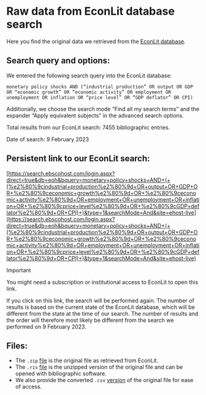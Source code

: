 # Raw data from EconLit database search

Here you find the original data we retrieved from the  [EconLit database](https://www.aeaweb.org/econlit/).

## Search query and options:

We entered the following search query into the EconLit database: 

`monetary policy shocks AND (“industrial production” OR output OR GDP OR “economic growth” OR “economic activity” OR employment OR unemployment OR inflation OR “price level” OR “GDP deflator” OR CPI)`

Additionally, we choose the search mode “Find all my search terms” and the expander “Apply equivalent subjects” in the advanced search options.

Total results from our EconLit search: 7455 bibliographic entries.

Date of search: 9 February 2023

## Persistent link to our EconLit search: 

[https://search.ebscohost.com/login.aspx?direct=true&db=eoh&bquery=monetary+policy+shocks+AND+(+(%e2%80%9cindustrial+production%e2%80%9d+OR+output+OR+GDP+OR+%e2%80%9ceconomic+growth%e2%80%9d+OR+%e2%80%9ceconomic+activity%e2%80%9d+OR+employment+OR+unemployment+OR+inflation+OR+%e2%80%9cprice+level%e2%80%9d+OR+%e2%80%9cGDP+deflator%e2%80%9d+OR+CPI)+)&type=1&searchMode=And&site=ehost-live](https://search.ebscohost.com/login.aspx?direct=true&db=eoh&bquery=monetary+policy+shocks+AND+(+(%e2%80%9cindustrial+production%e2%80%9d+OR+output+OR+GDP+OR+%e2%80%9ceconomic+growth%e2%80%9d+OR+%e2%80%9ceconomic+activity%e2%80%9d+OR+employment+OR+unemployment+OR+inflation+OR+%e2%80%9cprice+level%e2%80%9d+OR+%e2%80%9cGDP+deflator%e2%80%9d+OR+CPI)+)&type=1&searchMode=And&site=ehost-live)


> [!IMPORTANT]
>
> You might need a subscription or institutional access to EconLit to open this link.
>
> If you click on this link, the search will be performed again. The number of results is based on the current state of the EconLit database, which will be different from the state at the time of our search. The number of results and the order will therefore most likely be different from the search we performed on 9 February 2023.

## Files: 

- The `.zip` [file](https://github.com/META-CMP/data/blob/main/data/study%20search/database%20search/raw/EconLit%20search/38ecfbf0-25c0-4cfb-bd0e-5fc4bbe0c62e.zip) is the original file as retrieved from EconLit.
- The `.ris` [file](https://github.com/META-CMP/data/blob/main/data/study%20search/database%20search/raw/EconLit%20search/EL%20-%20Query%20-%20monetary%20policy%20shocks%20AND%20(%E2%80%9Cindustrial%20production%E2%80%9D%20OR%20output%20OR%20GDP%20OR%20%E2%80%9Ceconomic%20growth%E2%80%9D%20OR%20%E2%80%9Ceconomic%20activity%E2%80%9D%20OR%20employment%20OR%20unemployment%20OR%20inflation%20OR%20%E2%80%9Cprice%20level%E2%80%9D%20OR%20%E2%80%9CGDP%20deflator%E2%80%9D%20OR%20CPI).ris) is the unzipped version of the original file and can be opened with bibliographic software.
- We also provide the converted `.csv` [version](https://github.com/META-CMP/data/blob/main/data/study%20search/database%20search/raw/EconLit%20search/EL%20-%20Query%20-%20monetary%20policy%20shocks%20AND%20(%E2%80%9Cindustrial%20production%E2%80%9D%20OR%20output%20OR%20GDP%20OR%20%E2%80%9Ceconomic%20growth%E2%80%9D%20OR%20%E2%80%9Ceconomic%20activity%E2%80%9D%20OR%20employment%20OR%20unemployment%20OR%20inflation%20OR%20%E2%80%9Cprice%20level%E2%80%9D%20OR%20%E2%80%9CGDP%20deflator%E2%80%9D%20OR%20CPI).csv) of the original file for ease of access.


